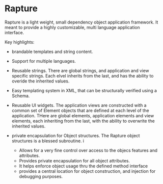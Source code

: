 # Rapture
Rapture is a light weight, small dependency  object application framework.
It meant to provide a highly customizable, multi language application interface.

Key highlights:
- brandable templates and string content.
- Support for multiple languages.
- Reusable strings. There are global strings, and application and view specific strings.
  Each elvel inherits from the last, and has the ability to overide the inherited values.

- Easy templating system in XML, that can be structurally verified using a Schema.
- Reusable UI widgets. The application views are constructed with a common set of Element objects
  that are defined at each level of the application. THere are global elements, application elements 
  and view elements, each inheriting from the last, with the ability to overwrite the inherited values.

- private encapsulation for Object structures.
  The Rapture object structures is a blessed subroutine. i
    - Allows for a very fine control over access to the objecs features and attributes. 
    - Provides private encapsulation for all object attributes.
    - It helps enforce object usage thru the defined method interface
    - provides a central location for object construction, and injection for debugging purposes.
    

